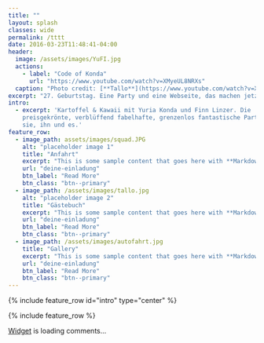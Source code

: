 ```yaml
---
title: ""
layout: splash
classes: wide
permalink: /tttt
date: 2016-03-23T11:48:41-04:00
header:
  image: /assets/images/YuFI.jpg
  actions:
    - label: "Code of Konda"
      url: "https://www.youtube.com/watch?v=XMyeUL8NRXs"
  caption: "Photo credit: [**Tallo**](https://www.youtube.com/watch?v=XMyeUL8NRXs)"
excerpt: "27. Geburtstag. Eine Party und eine Webseite, das machen jetzt alle so."
intro: 
  - excerpt: 'Kartoffel & Kawaii mit Yuria Konda und Finn Linzer. Die
    preisgekrönte, verblüffend fabelhafte, grenzenlos fantastische Party für
    sie, ihn und es.'
feature_row:
  - image_path: assets/images/squad.JPG
    alt: "placeholder image 1"
    title: "Anfahrt"
    excerpt: "This is some sample content that goes here with **Markdown** formatting."
    url: "deine-einladung"
    btn_label: "Read More"
    btn_class: "btn--primary"
  - image_path: /assets/images/tallo.jpg
    alt: "placeholder image 2"
    title: "Gästebuch"
    excerpt: "This is some sample content that goes here with **Markdown** formatting."
    url: "deine-einladung"
    btn_label: "Read More"
    btn_class: "btn--primary"
  - image_path: /assets/images/autofahrt.jpg
    title: "Gallery"
    excerpt: "This is some sample content that goes here with **Markdown** formatting."
    url: "deine-einladung"
    btn_label: "Read More"
    btn_class: "btn--primary"
---
```


{% include feature_row id="intro" type="center" %}

{% include feature_row %}


<!-- begin wwww.htmlcommentbox.com -->
 <div id="HCB_comment_box"><a href="http://www.htmlcommentbox.com">Widget</a> is loading comments...</div>
 <link rel="stylesheet" type="text/css" href="//www.htmlcommentbox.com/static/skins/bootstrap/twitter-bootstrap.css?v=0" />
 <script type="text/javascript" id="hcb"> /*<!--*/ if(!window.hcb_user){hcb_user={comments_header:'Guestbook'};} (function(){var s=document.createElement("script"), l=hcb_user.PAGE || (""+window.location).replace(/'/g,"%27"), h="//www.htmlcommentbox.com";s.setAttribute("type","text/javascript");s.setAttribute("src", h+"/jread?page="+encodeURIComponent(l).replace("+","%2B")+"&opts=16862&num=10&ts=1543418795416");if (typeof s!="undefined") document.getElementsByTagName("head")[0].appendChild(s);})(); /*-->*/ </script>
<!-- end www.htmlcommentbox.com -->


